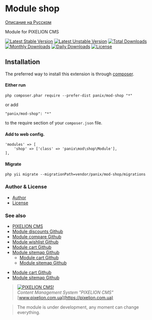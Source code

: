 
# Module shop
[Описание на Русском](README_RU.md)

Module for PIXELION CMS

[![Latest Stable Version](https://poser.pugx.org/panix/mod-shop/v/stable)](https://packagist.org/packages/panix/mod-shop)
[![Latest Unstable Version](https://poser.pugx.org/panix/mod-shop/v/unstable)](https://packagist.org/packages/panix/mod-shop)
[![Total Downloads](https://poser.pugx.org/panix/mod-shop/downloads)](https://packagist.org/packages/panix/mod-shop)
[![Monthly Downloads](https://poser.pugx.org/panix/mod-shop/d/monthly)](https://packagist.org/packages/panix/mod-shop)
[![Daily Downloads](https://poser.pugx.org/panix/mod-shop/d/daily)](https://packagist.org/packages/panix/mod-shop)
[![License](https://poser.pugx.org/panix/mod-shop/license)](https://packagist.org/packages/panix/mod-shop)


## Installation

The preferred way to install this extension is through [composer](http://getcomposer.org/download/).

#### Either run

```
php composer.phar require --prefer-dist panix/mod-shop "*"
```

or add

```
"panix/mod-shop": "*"
```

to the require section of your `composer.json` file.

#### Add to web config.
```
'modules' => [
    'shop' => ['class' => 'panix\mod\shop\Module'],
],
```

#### Migrate
```
php yii migrate --migrationPath=vendor/panix/mod-shop/migrations
```

### Author & License
- [Author](https://github.com/andrtechno)
- [License](https://github.com/andrtechno/engine/blob/master/LICENSE.md)

### See also
- [PIXELION CMS](https://pixelion.com.ua)
- [Module discounts Github](https://https://github.com/andrtechno/mod-discounts)
- [Module compare Github](https://https://github.com/andrtechno/mod-compare)
- [Module wishlist Github](https://https://github.com/andrtechno/mod-wishlist)
- [Module cart Github](https://https://github.com/andrtechno/mod-cart)
- [Module sitemap Github](https://https://github.com/andrtechno/mod-sitemap)
    * [Module cart Github](https://https://github.com/andrtechno/mod-cart)
    * [Module sitemap Github](https://https://github.com/andrtechno/mod-sitemap)
* [Module cart Github](https://https://github.com/andrtechno/mod-cart)
* [Module sitemap Github](https://https://github.com/andrtechno/mod-sitemap)


> [![PIXELION CMS!](https://pixelion.com.ua/uploads/logo.svg "PIXELION CMS")](https://pixelion.com.ua)  
<i>Content Management System "PIXELION CMS"</i>  
[www.pixelion.com.ua](https://pixelion.com.ua)

> The module is under development, any moment can change everything.
